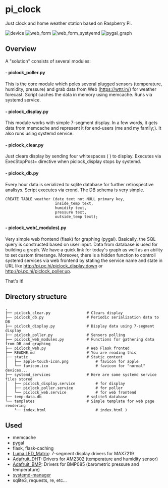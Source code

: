 # pi_clock
Just clock and home weather station based on Raspberry Pi.

![device](../master/examples/animated.GIF)
![web_form](../master/examples/web_form_example.png)
![web_form_systyemd](../master/examples/web_form_example_systemd.png)
![pygal_graph](../master/examples/graph_example.png)

## Overview
A "solution" consists of several modules:
#### - piclock_poller.py
This is the core module which poles several plugged sensors (temperature, humidity, pressure) and grab data from Web (https://wttr.in/) for weather forecast. Script caches the data in memory using memcache. Runs via systemd service.
#### - piclock_display.py
This module works with simple 7-segment display. In a few words, it gets data from memcache and represent it for end-users (me and my family;). It also runs using systemd service.
#### - piclock_clear.py
Just clears display by sending four whitespaces (    ) to display. Executes via ExecStopPost= directive when piclock_display stops by systemd.
#### - piclock_db.py
Every hour data is serialized to sqlite database for further retrospective analisys. Script executes via crond.
The DB schema is very simple.

    CREATE TABLE weather (date text not NULL primary key,
                          inside_temp text,
                          humidity text,
                          pressure text,
                          outside_temp text);
#### - piclock_web(_modules).py
Very simple web frontend (flask) for graphing (pygal). Basically, the SQL query is constructed based on user input. Data from database is used for building a graph. We have a quick link for today's graph as well as an ability to set custom timerange. Moreover, there is a hidden function to controll systemd services via web frontend by stating the service name and state in URL like http://pi.pc.hi/piclock_display.down or http://pi.pc.hi/piclock_poller.up.

That's it!

## Directory structure
```
.
├── piclock_clear.py                # Clears display    
├── piclock_db.py                   # Periodic serialization data to DB               
├── piclock_display.py              # Display data using 7-segment display
├── piclock_poller.py               # Sensors polling
├── piclock_web_modules.py          # Functions for gathering data from DB and graphing
├── piclock_web.py                  # Web Flask fronted
├── README.md                       # You are reading this
├── static                          # Static content
│   ├── apple-touch-icon.png            # favicon for apple
│   └── favicon.ico                     # favicon for "normal" devices...
├── systemd_services                # Here are some systemd service files stored
│   ├── piclock_display.service         # for display
│   ├── piclock_poller.service          # for poller
│   └── piclock_web.service             # for web frontend
├── temp-data.db                    # sqlite3 database
└── templates                       # Simple template for web page rendering
    └── index.html                      # index.html )
```

## Used
- memcache
- pygal
- flask, flask-caching
- [Luma.LED_Matrix](https://github.com/rm-hull/luma.led_matrix): 7-segment display drivers for MAX7219
- [Adafruit_DHT](https://github.com/adafruit/Adafruit_Python_DHT): Drivers for AM2302 (temperature and humidity sensor)
- [Adafruit_BMP](https://github.com/adafruit/Adafruit-BMP085-Library): Drivers for BMP085 (barometric pressure and temperature)
- [systemd-manager](https://github.com/emlid/systemd-manager)
- sqlite3, requests, re, etc...
